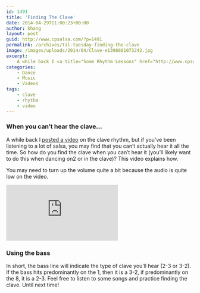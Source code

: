 ```yaml
---
id: 1491
title: 'Finding The Clave'
date: 2014-04-29T11:00:23+00:00
author: khang
layout: post
guid: http://www.cpsalsa.com/?p=1491
permalink: /archives/til-tuesday-finding-the-clave
image: /images/uploads/2014/04/Clave-e1398801073242.jpg
excerpt:
    A while back I <a title="Some Rhythm Lessons" href="http://www.cpsalsa.com/archives/some-rhythm-lessons" target="_blank">posted a video</a> on the clave rhythm, but if you&#8217;ve been listening to a lot of salsa, you may find that you can&#8217;t actually hear it all the time. So how do you find the clave when you can&#8217;t hear it (you&#8217;ll likely want to do this when dancing on2 or in the clave)? This video explains how.
categories:
    - Dance
    - Music
    - Videos
tags:
    - clave
    - rhythm
    - video
---
```

### When you can&#8217;t hear the clave&#8230;

A while back I <a title="Some Rhythm Lessons" href="http://www.cpsalsa.com/archives/some-rhythm-lessons" target="_blank">posted a video</a> on the clave rhythm, but if you&#8217;ve been listening to a lot of salsa, you may find that you can&#8217;t actually hear it all the time. So how do you find the clave when you can&#8217;t hear it (you&#8217;ll likely want to do this when dancing on2 or in the clave)? This video explains how. <!--more-->

You may need to turn up the volume quite a bit because the audio is quite low on the video.

<div class="youtube">
    <div class="col-sm-12 embed-responsive embed-responsive-4by3">
        <iframe src="https://www.youtube.com/embed/2licn31vyyc" frameborder="0" allowfullscreen></iframe>
    </div>
</div>

### Using the bass

In short, the bass line will indicate the type of clave you&#8217;ll hear (2-3 or 3-2). If the bass hits predominantly on the 1, then it is a 3-2, if predominantly on the 8, it is a 2-3. Feel free to listen to some songs and practice finding the clave. Until next time!